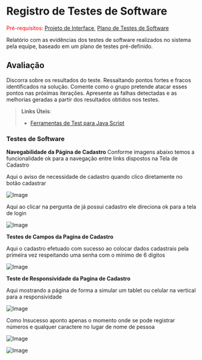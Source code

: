 # Registro de Testes de Software

<span style="color:red">Pré-requisitos: <a href="3-Projeto de Interface.md"> Projeto de Interface</a></span>, <a href="8-Plano de Testes de Software.md"> Plano de Testes de Software</a>

Relatório com as evidências dos testes de software realizados no sistema pela equipe, baseado em um plano de testes pré-definido.

## Avaliação

Discorra sobre os resultados do teste. Ressaltando pontos fortes e fracos identificados na solução. Comente como o grupo pretende atacar esses pontos nas próximas iterações. Apresente as falhas detectadas e as melhorias geradas a partir dos resultados obtidos nos testes.

> **Links Úteis**:
> - [Ferramentas de Test para Java Script](https://geekflare.com/javascript-unit-testing/)


### **Testes de Software**

**Navegabilidade da Página de Cadastro**
Conforme imagens abaixo temos a funcionalidade ok para a navegação entre links dispostos na Tela de Cadastro

Aqui o aviso de necessidade de cadastro quando clico diretamente no botão cadastrar


![Image](https://github.com/ICEI-PUC-Minas-PMV-ADS/pmv-ads-2023-1-e1-proj-web-t06-projetocontroleestoque/assets/115134851/1ec7033b-64d6-4d29-835c-078bb3e98aa8)


Aqui ao clicar na pergunta de já possui cadastro ele direciona ok para a tela de login


![Image](https://github.com/ICEI-PUC-Minas-PMV-ADS/pmv-ads-2023-1-e1-proj-web-t06-projetocontroleestoque/assets/115134851/37a99fb1-c462-4319-98a5-8010d2a1ce9a)


**Testes de Campos da Pagina de Cadastro**

Aqui o cadastro efetuado com sucesso ao colocar dados cadastrais pela primeira vez respeitando uma senha com o mínimo de 6 dígitos


![Image](https://github.com/ICEI-PUC-Minas-PMV-ADS/pmv-ads-2023-1-e1-proj-web-t06-projetocontroleestoque/assets/115134851/f431d1b8-6307-4df9-8a7a-6b670be4cfa6)


**Teste de Responsividade da Pagina de Cadastro**

Aqui mostrando a página de forma a simular um tablet ou celular na vertical para a responsividade


![Image](https://github.com/ICEI-PUC-Minas-PMV-ADS/pmv-ads-2023-1-e1-proj-web-t06-projetocontroleestoque/assets/115134851/d222405e-8a54-41e8-bd8e-aa1d7295c513)


Como Insucesso aponto apenas o momento onde se pode registrar números e qualquer caractere no lugar de nome de pessoa


![Image](https://github.com/ICEI-PUC-Minas-PMV-ADS/pmv-ads-2023-1-e1-proj-web-t06-projetocontroleestoque/assets/115134851/2dd47fad-5e0c-4847-a485-cb0f70de13aa)



![Image](https://github.com/ICEI-PUC-Minas-PMV-ADS/pmv-ads-2023-1-e1-proj-web-t06-projetocontroleestoque/assets/115134851/7756dda5-a355-4b87-ba03-f4618e3d398a)






